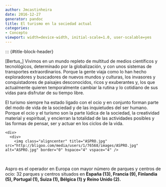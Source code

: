 ```yaml
---
author: Jmcastinheira
date: 2016-12-27
generator: pandoc
title: El turismo en la sociedad actual
categories:
- Concepto
viewport: width=device-width, initial-scale=1.0, user-scalable=yes
---
```


::: {#title-block-header}

\[Bertus\_\] Vivimos en un mundo repleto de multitud de medios
científicos y tecnológicos, determinado por la globalización, y con unos
sistemas de transportes extraordinarios. Porque la gente viaja como lo
han hecho exploradores y buscadores de nuevos mundos y culturas, los
invasores y conquistadores de paisajes desconocidos, ricos y exuberantes
y, los que actualmente quieren temporalmente cambiar la rutina y lo
cotidiano de sus vidas para disfrutar de su tiempo libre.

El turismo siempre ha estado ligado con el ocio y en conjunto forman
parte del modo de vida de la sociedad y de las inquietudes del ser
humano. Porque el ocio y el turismo son la parte lúdica de la sociedad,
la creatividad material y espiritual, y encierran la totalidad de las
actividades posibles y las formas de pensar, ser y actuar en los ciclos
de la vida.

<div>

    <div>
      <div>
        <img class="aligncenter" title="ASPRO.jpg" src="http://bligoo.com/media/users/1/76568/images/ASPRO.jpg" alt="ASPRO.jpg" border="0" hspace="4" vspace="4" />
      
    



 

Aspro es el operador en Europa con mayor número de parques y centros de
ocio: 32 parques y centros situados en **España (13), Francia (9),
Finlandia (5), Portugal (1), Suiza (1), Bélgica (1) y** **Reino Unido
(2).**
